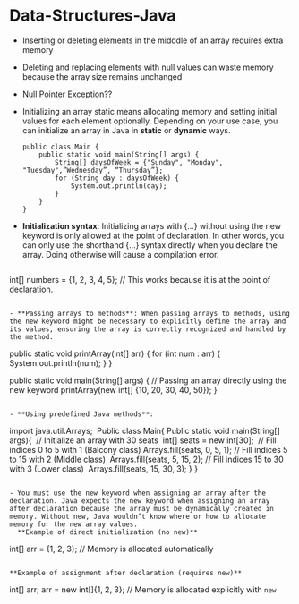 # Data-Structures-Java

- Inserting or deleting elements in the midddle of an array requires extra memory

- Deleting and replacing elements with null values can waste memory because the array size remains unchanged

- Null Pointer Exception??

- Initializing an array static means allocating memory and setting initial values for each element optionally. Depending on your use case, you can initialize an array in Java in **static** or **dynamic** ways.
  ```
  public class Main {
      public static void main(String[] args) {
          String[] daysOfWeek = {"Sunday", "Monday", "Tuesday",”Wednesday”, “Thursday”};
          for (String day : daysOfWeek) {
              System.out.println(day);
          }
      }
  }
  ```

- **Initialization syntax**: Initializing arrays with {...} without using the new keyword is only allowed at the point of declaration. In other words, you can only use the shorthand {...} syntax directly when you declare the array. Doing otherwise will cause a compilation error.
  ```
int[] numbers = {1, 2, 3, 4, 5}; // This works because it is at the point of declaration.
  ```

- **Passing arrays to methods**: When passing arrays to methods, using the new keyword might be necessary to explicitly define the array and its values, ensuring the array is correctly recognized and handled by the method.
  ```
public static void printArray(int[] arr) {
    for (int num : arr) {
        System.out.println(num);
    }
}

public static void main(String[] args) {
    // Passing an array directly using the new keyword
    printArray(new int[] {10, 20, 30, 40, 50});
}
  ```

- **Using predefined Java methods**:

```
import java.util.Arrays; 
Public class Main{
Public static void main(String[] args){
 // Initialize an array with 30 seats 
int[] seats = new int[30];
 // Fill indices 0 to 5 with 1 (Balcony class)
Arrays.fill(seats, 0, 5, 1);
// Fill indices 5 to 15 with 2 (Middle class)
 Arrays.fill(seats, 5, 15, 2); // Fill indices 15 to 30 with 3 (Lower class) 
Arrays.fill(seats, 15, 30, 3);
}
}
```

- You must use the new keyword when assigning an array after the declaration. Java expects the new keyword when assigning an array after declaration because the array must be dynamically created in memory. Without new, Java wouldn’t know where or how to allocate memory for the new array values.
  **Example of direct initialization (no new)**

  ```
  int[] arr = {1, 2, 3}; // Memory is allocated automatically
  ```
  
  **Example of assignment after declaration (requires new)**

  ```
  int[] arr;
  arr = new int[]{1, 2, 3}; // Memory is allocated explicitly with `new`
  ```


